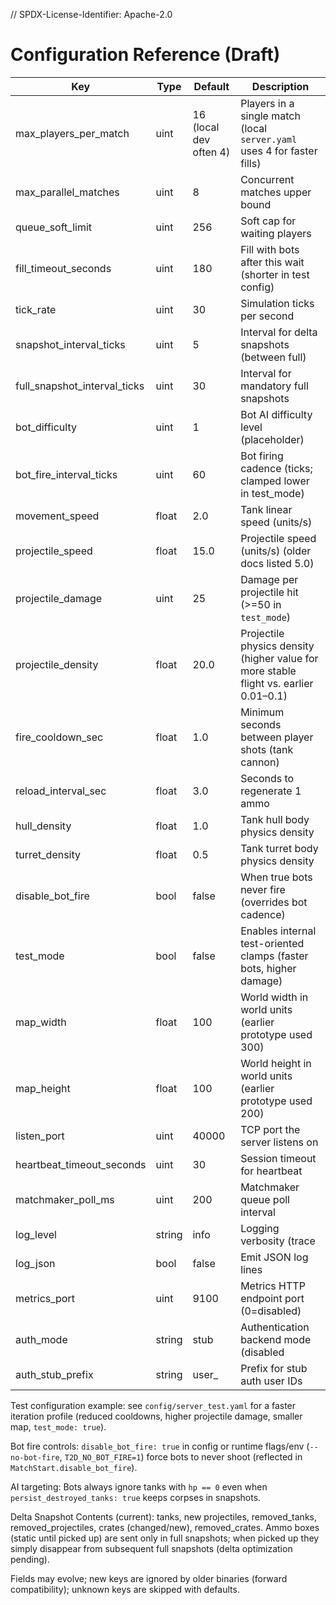 // SPDX-License-Identifier: Apache-2.0
# Configuration Reference (Draft)

| Key | Type | Default | Description |
|-----|------|---------|-------------|
| max_players_per_match | uint | 16 (local dev often 4) | Players in a single match (local `server.yaml` uses 4 for faster fills) |
| max_parallel_matches | uint | 8 | Concurrent matches upper bound |
| queue_soft_limit | uint | 256 | Soft cap for waiting players |
| fill_timeout_seconds | uint | 180 | Fill with bots after this wait (shorter in test config) |
| tick_rate | uint | 30 | Simulation ticks per second |
| snapshot_interval_ticks | uint | 5 | Interval for delta snapshots (between full) |
| full_snapshot_interval_ticks | uint | 30 | Interval for mandatory full snapshots |
| bot_difficulty | uint | 1 | Bot AI difficulty level (placeholder) |
| bot_fire_interval_ticks | uint | 60 | Bot firing cadence (ticks; clamped lower in test_mode) |
| movement_speed | float | 2.0 | Tank linear speed (units/s) |
| projectile_speed | float | 15.0 | Projectile speed (units/s) (older docs listed 5.0) |
| projectile_damage | uint | 25 | Damage per projectile hit (>=50 in `test_mode`) |
| projectile_density | float | 20.0 | Projectile physics density (higher value for more stable flight vs. earlier 0.01–0.1) |
| fire_cooldown_sec | float | 1.0 | Minimum seconds between player shots (tank cannon) |
| reload_interval_sec | float | 3.0 | Seconds to regenerate 1 ammo |
| hull_density | float | 1.0 | Tank hull body physics density |
| turret_density | float | 0.5 | Tank turret body physics density |
| disable_bot_fire | bool | false | When true bots never fire (overrides bot cadence) |
| test_mode | bool | false | Enables internal test-oriented clamps (faster bots, higher damage) |
| map_width | float | 100 | World width in world units (earlier prototype used 300) |
| map_height | float | 100 | World height in world units (earlier prototype used 200) |
| listen_port | uint | 40000 | TCP port the server listens on |
| heartbeat_timeout_seconds | uint | 30 | Session timeout for heartbeat |
| matchmaker_poll_ms | uint | 200 | Matchmaker queue poll interval |
| log_level | string | info | Logging verbosity (trace|debug|info|warn|error) |
| log_json | bool | false | Emit JSON log lines |
| metrics_port | uint | 9100 | Metrics HTTP endpoint port (0=disabled) |
| auth_mode | string | stub | Authentication backend mode (disabled|stub|oauth future) |
| auth_stub_prefix | string | user_ | Prefix for stub auth user IDs |

Test configuration example: see `config/server_test.yaml` for a faster iteration profile (reduced cooldowns, higher projectile damage, smaller map, `test_mode: true`).

Bot fire controls: `disable_bot_fire: true` in config or runtime flags/env (`--no-bot-fire`, `T2D_NO_BOT_FIRE=1`) force bots to never shoot (reflected in `MatchStart.disable_bot_fire`).

AI targeting: Bots always ignore tanks with `hp == 0` even when `persist_destroyed_tanks: true` keeps corpses in snapshots.

Delta Snapshot Contents (current): tanks, new projectiles, removed_tanks, removed_projectiles, crates (changed/new), removed_crates. Ammo boxes (static until picked up) are sent only in full snapshots; when picked up they simply disappear from subsequent full snapshots (delta optimization pending).

Fields may evolve; new keys are ignored by older binaries (forward compatibility); unknown keys are skipped with defaults.
